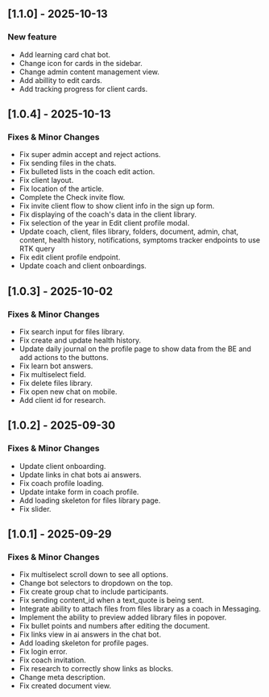 ## [1.1.0] - 2025-10-13

### New feature

- Add learning card chat bot.
- Change icon for cards in the sidebar.
- Change admin content management view.
- Add abillity to edit cards.
- Add tracking progress for client cards.

## [1.0.4] - 2025-10-13

### Fixes & Minor Changes

- Fix super admin accept and reject actions.
- Fix sending files in the chats.
- Fix bulleted lists in the coach edit action.
- Fix client layout.
- Fix location of the article.
- Complete the Check invite flow.
- Fix invite client flow to show client info in the sign up form.
- Fix displaying of the coach's data in the client library.
- Fix selection of the year in Edit client profile modal.
- Update coach, client, files library, folders, document, admin, chat, content, health history, notifications, symptoms tracker endpoints to use RTK query
- Fix edit client profile endpoint.
- Update coach and client onboardings.

## [1.0.3] - 2025-10-02

### Fixes & Minor Changes

- Fix search input for files library.
- Fix create and update health history.
- Update daily journal on the profile page to show data from the BE and add actions to the buttons.
- Fix learn bot answers.
- Fix multiselect field.
- Fix delete files library.
- Fix open new chat on mobile.
- Add client id for research.

## [1.0.2] - 2025-09-30

### Fixes & Minor Changes

- Update client onboarding.
- Update links in chat bots ai answers.
- Fix coach profile loading.
- Update intake form in coach profile.
- Add loading skeleton for files library page.
- Fix slider.

## [1.0.1] - 2025-09-29

### Fixes & Minor Changes

- Fix multiselect scroll down to see all options.
- Change bot selectors to dropdown on the top.
- Fix create group chat to include participants.
- Fix sending content_id when a text_quote is being sent.
- Integrate ability to attach files from files library as a coach in Messaging.
- Implement the ability to preview added library files in popover.
- Fix bullet points and numbers after editing the document.
- Fix links view in ai answers in the chat bot.
- Add loading skeleton for profile pages.
- Fix login error.
- Fix coach invitation.
- Fix research to correctly show links as blocks.
- Change meta description.
- Fix created document view.

